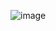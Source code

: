 ![image](https://user-images.githubusercontent.com/67142421/178091500-8d4a7114-0dfb-453b-9c43-cf390349dcb7.png)
